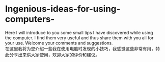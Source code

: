 # Ingenious-ideas-for-using-computers-
Here I will introduce to you some small tips I have discovered while using the computer. I find them very useful and thus share them with you all for your use. Welcome your comments and suggestions.   
在这里我将为您介绍一些我在使用电脑时发现的小技巧，我感觉这些非常有用，特此分享出来供大家使用，欢迎大家的评价和建议。
